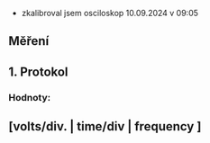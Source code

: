 - zkalibroval jsem osciloskop 10.09.2024 v 09:05

## Měření
## 1. Protokol
### Hodnoty:
[volts/div. | time/div | frequency ]
- 